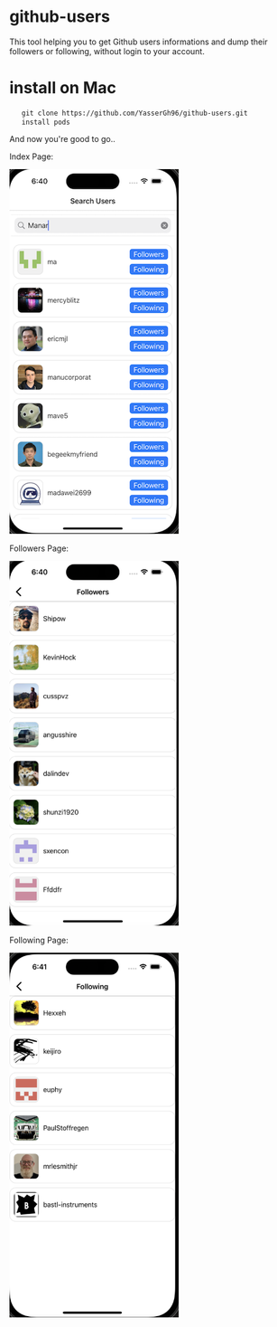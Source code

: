 # github-users

This tool helping you to get Github users informations and dump their followers or following, without login to your account.


# install on Mac
```
   git clone https://github.com/YasserGh96/github-users.git
   install pods
```
And now you're good to go..

Index Page:

<img src="Images/Index.png" alt="Index Page" title="Index Page" style="width:300px !important;height:645px !important;">

Followers Page:

<img src="Images/Followers.png" alt="Followers Page" title="Followers Page" style="width:300px !important;height:645px !important;">

Following Page:

<img src="Images/Following.png" alt="Followings Page" title="Following Page" style="width:300px !important;height:645px !important;">
